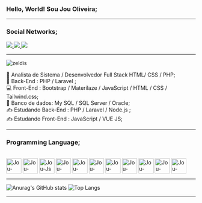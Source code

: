 <h3>Hello, World! Sou Jou Oliveira;</h3>
<hr>

<h3>Social Networks;</h3>
<div>
  <a href="https://twitter.com/X4ndex" target="_blank">
    <img src="https://img.shields.io/badge/Twitter-1DA1F2?style=for-the-badge&logo=twitter&logoColor=white" target="_blank">
  </a>
  <a href="https://br.linkedin.com/in/joualexandre" target="_blank">
    <img src="https://img.shields.io/badge/LinkedIn-0077B5?style=for-the-badge&logo=linkedin&logoColor=white" target="_blank">
  </a>
  <a href="https://www.instagram.com/jou.alexandre/" target="_blank">
    <img src="https://img.shields.io/badge/Instagram-E4405F?style=for-the-badge&logo=instagram&logoColor=white" target="_blank">
  </a>
</div>
<hr>

![zeldis](https://github.com/jo0u/jo0u/assets/69989169/f679fe92-eefa-4936-ba85-8600fd08fce2)

🧠 Analista de Sistema / Desenvolvedor Full Stack HTML/ CSS / PHP; <br>
🧰 Back-End : PHP / Laravel ; <br>
💻 Front-End : Bootstrap / Materilaze / JavaScript / HTML / CSS / Tailwind.css; <br>
💾 Banco de dados: My SQL / SQL Server / Oracle; <br>
✍️ Estudando Back-End : PHP / Laravel / Node.js ; <br>
✍️ Estudando Front-End : JavaScript  / VUE JS;  <br>

<hr>

<h3>Programming Language;</h3>
<div style="display: inline_block"><br>
  <img align="center" alt="Jou-HTML" height"30" width="40" src="https://cdn.jsdelivr.net/gh/devicons/devicon/icons/html5/html5-original.svg"> 
  <img align="center" alt="Jou-Css" height"30" width="40" src="https://cdn.jsdelivr.net/gh/devicons/devicon/icons/css3/css3-original.svg">
  <img align="center" alt="Jou-Js" height"30" width="40" src="https://cdn.jsdelivr.net/gh/devicons/devicon/icons/javascript/javascript-original.svg">
  <img align="center" alt="Jou-Bootstrap" height"30" width="40" src="https://cdn.jsdelivr.net/gh/devicons/devicon/icons/bootstrap/bootstrap-original.svg">
  <img align="center" alt="Jou-Python" height"30" width="40" src="https://cdn.jsdelivr.net/gh/devicons/devicon/icons/python/python-original.svg">
  <img align="center" alt="Jou-PHP" height"30" width="40" src="https://cdn.jsdelivr.net/gh/devicons/devicon/icons/php/php-original.svg">
  <img align="center" alt="Jou-Java" height"30" width="40" src="https://cdn.jsdelivr.net/gh/devicons/devicon/icons/java/java-original-wordmark.svg">
  <img align="center" alt="Jou-Mysql" height"30" width="40" src="https://cdn.jsdelivr.net/gh/devicons/devicon/icons/mysql/mysql-original-wordmark.svg">
  <img align="center" alt="Jou-Postgresql" height"30" width="40" src="https://cdn.jsdelivr.net/gh/devicons/devicon/icons/postgresql/postgresql-original-wordmark.svg">
  <img align="center" alt="Jou-Node-JS" height"30" width="40" src="https://cdn.jsdelivr.net/gh/devicons/devicon/icons/nodejs/nodejs-original.svg" />
  <img align="center" alt="Jou-SQLServer" height"30" width="40" src="https://cdn.jsdelivr.net/gh/devicons/devicon/icons/microsoftsqlserver/microsoftsqlserver-plain-wordmark.svg" />
</div>
<hr>

![Anurag's GitHub stats](https://github-readme-stats.vercel.app/api?username=jo0u&theme=radical&show_icons=true)
![Top Langs](https://github-readme-stats.vercel.app/api/top-langs/?username=jo0u&theme=radical&layout=compact)

<hr>
